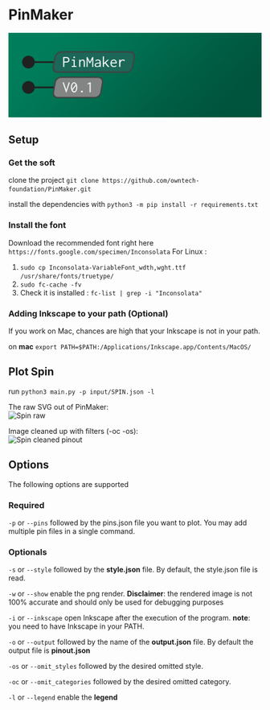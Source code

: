 # PinMaker

![PinMaker banner](Images/pinmaker_banner.png "banner")

## Setup

### Get the soft
clone the project `git clone https://github.com/owntech-foundation/PinMaker.git`

install the dependencies with `python3 -m pip install -r requirements.txt`

### Install the font
Download the recommended font right here ```https://fonts.google.com/specimen/Inconsolata```
For Linux : 
1. `sudo cp Inconsolata-VariableFont_wdth,wght.ttf /usr/share/fonts/truetype/`
2. `sudo fc-cache -fv `
3. Check it is installed : ` fc-list | grep -i "Inconsolata" `


### Adding Inkscape to your path (Optional)
If you work on Mac, chances are high that your Inkscape is not in your path.

on **mac**
```export PATH=$PATH:/Applications/Inkscape.app/Contents/MacOS/```

## Plot Spin

run `python3 main.py -p input/SPIN.json -l`

The raw SVG out of PinMaker: \
![Spin raw](Images/SPIN_raw.png "banner")

Image cleaned up with filters (-oc -os): \
![Spin cleaned pinout](Images/SPIN_pinout.png "banner")

## Options

The following options are supported

### Required

`-p` or `--pins` followed by the pins.json file you want to plot.
You may add multiple pin files in a single command.

### Optionals

`-s` or `--style` followed by the **style.json** file.
By default, the style.json file is read.

`-w` or `--show` enable the png render.
**Disclaimer**: the rendered image is not 100% accurate and should only be used for debugging purposes

`-i` or `--inkscape` open Inkscape after the execution of the program.
**note**: you need to have Inkscape in your PATH.

`-o` or `--output` followed by the name of the **output.json** file.
By default the output file is **pinout.json**

`-os` or `--omit_styles` followed by the desired omitted style.

`-oc` or `--omit_categories` followed by the desired omitted category.

`-l` or `--legend` enable the **legend**
